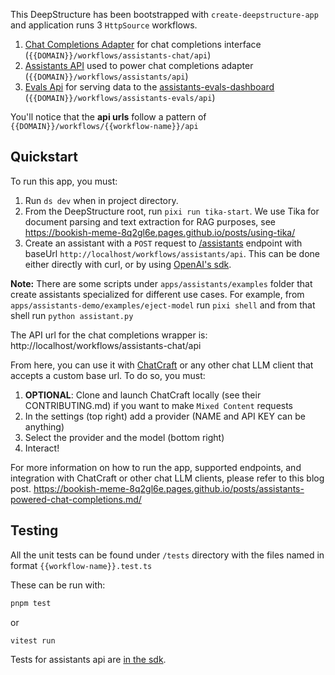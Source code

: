 This DeepStructure has been bootstrapped with `create-deepstructure-app` and application runs 3 `HttpSource` workflows.

1. [Chat Completions Adapter](https://github.com/DeepStructure-io/DeepStructure/blob/617d735a63164bd90891547d03aeda257b2aa0a6/apps/assistants-chat-completions/src/workflows/chat-completions/index.ts#L8) for chat completions interface (`{{DOMAIN}}/workflows/assistants-chat/api`)
2. [Assistants API](https://github.com/DeepStructure-io/DeepStructure/blob/617d735a63164bd90891547d03aeda257b2aa0a6/apps/assistants-chat-completions/src/app.ts#L6) used to power chat completions adapter (`{{DOMAIN}}/workflows/assistants/api`)
3. [Evals Api](https://github.com/DeepStructure-io/DeepStructure/blob/617d735a63164bd90891547d03aeda257b2aa0a6/apps/assistants-chat-completions/src/workflows/assistants-evals-monitor/index.ts#L8) for serving data to the [assistants-evals-dashboard](https://github.com/DeepStructure-io/assistants-dashboard) (`{{DOMAIN}}/workflows/assistants-evals/api`)

You'll notice that the **api urls** follow a pattern of `{{DOMAIN}}/workflows/{{workflow-name}}/api`

## Quickstart

To run this app, you must:

1. Run `ds dev` when in project directory.
2. From the DeepStructure root, run `pixi run tika-start`. We use Tika for document parsing and text extraction for RAG purposes, see https://bookish-meme-8q2gl6e.pages.github.io/posts/using-tika/
3. Create an assistant with a `POST` request to [/assistants](https://platform.openai.com/docs/api-reference/assistants/createAssistant) endpoint with baseUrl `http://localhost/workflows/assistants/api`. This can be done either directly with curl, or by using [OpenAI's sdk](https://platform.openai.com/docs/api-reference/assistants/createAssistant?lang=node.js).

**Note:** There are some scripts under `apps/assistants/examples` folder that create assistants specialized for different use cases. For example, from `apps/assistants-demo/examples/eject-model` run `pixi shell` and from that shell run `python assistant.py`

The API url for the chat completions wrapper is:
http://localhost/workflows/assistants-chat/api

From here, you can use it with [ChatCraft](https://chatcraft.org) or any other chat LLM client that accepts a custom base url. To do so, you must:

1. **OPTIONAL**: Clone and launch ChatCraft locally (see their CONTRIBUTING.md) if you want to make `Mixed Content` requests
2. In the settings (top right) add a provider (NAME and API KEY can be anything)
3. Select the provider and the model (bottom right)
4. Interact!

For more information on how to run the app, supported endpoints, and integration with ChatCraft or other chat LLM clients, please refer to this blog post.
https://bookish-meme-8q2gl6e.pages.github.io/posts/assistants-powered-chat-completions.md/

## Testing

All the unit tests can be found under `/tests` directory with the files named in format `{{workflow-name}}.test.ts`

These can be run with:

```bash
pnpm test
```

or

```bash
vitest run
```

Tests for assistants api are [in the sdk](https://github.com/DeepStructure-io/DeepStructure/blob/617d735a63164bd90891547d03aeda257b2aa0a6/sdk/npm/test/smoke-tests/smoke.test.ts).
